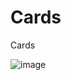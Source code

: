 # Cards
Cards

![image](https://user-images.githubusercontent.com/121459925/232043734-6d537db2-2d03-4081-b8f0-dd187a9a1398.png)

